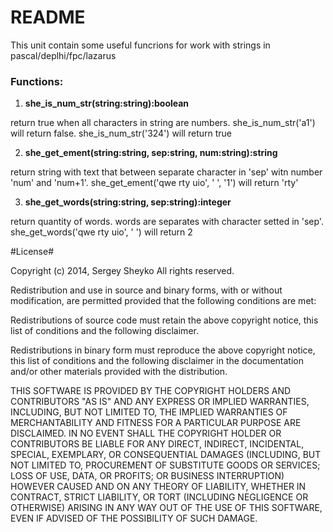 # README #

This unit contain some useful funcrions for work with strings in pascal/deplhi/fpc/lazarus


### Functions: ###

1. **she_is_num_str(string:string):boolean**

return true when all characters in string are numbers. she_is_num_str('a1') will return false. she_is_num_str('324') will return true


2. **she_get_ement(string:string, sep:string, num:string):string**

return string with text that between separate character in 'sep' witn number 'num' and 'num+1'. she_get_ement('qwe rty uio', ' ', '1') will return 'rty'


3. **she_get_words(string:string, sep:string):integer**

return quantity of words. words are separates with character setted in 'sep'. she_get_words('qwe rty uio', ' ') will return 2


#License#

Copyright (c) 2014, Sergey Sheyko
All rights reserved.

Redistribution and use in source and binary forms, with or without modification,
are permitted provided that the following conditions are met:

  Redistributions of source code must retain the above copyright notice, this
  list of conditions and the following disclaimer.

  Redistributions in binary form must reproduce the above copyright notice, this
  list of conditions and the following disclaimer in the documentation and/or
  other materials provided with the distribution.

THIS SOFTWARE IS PROVIDED BY THE COPYRIGHT HOLDERS AND CONTRIBUTORS "AS IS" AND
ANY EXPRESS OR IMPLIED WARRANTIES, INCLUDING, BUT NOT LIMITED TO, THE IMPLIED
WARRANTIES OF MERCHANTABILITY AND FITNESS FOR A PARTICULAR PURPOSE ARE
DISCLAIMED. IN NO EVENT SHALL THE COPYRIGHT HOLDER OR CONTRIBUTORS BE LIABLE FOR
ANY DIRECT, INDIRECT, INCIDENTAL, SPECIAL, EXEMPLARY, OR CONSEQUENTIAL DAMAGES
(INCLUDING, BUT NOT LIMITED TO, PROCUREMENT OF SUBSTITUTE GOODS OR SERVICES;
LOSS OF USE, DATA, OR PROFITS; OR BUSINESS INTERRUPTION) HOWEVER CAUSED AND ON
ANY THEORY OF LIABILITY, WHETHER IN CONTRACT, STRICT LIABILITY, OR TORT
(INCLUDING NEGLIGENCE OR OTHERWISE) ARISING IN ANY WAY OUT OF THE USE OF THIS
SOFTWARE, EVEN IF ADVISED OF THE POSSIBILITY OF SUCH DAMAGE.